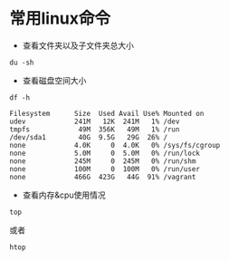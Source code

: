 
# 常用linux命令


* 查看文件夹以及子文件夹总大小
```console
du -sh 
```


* 查看磁盘空间大小
```console
df -h
```

```
Filesystem      Size  Used Avail Use% Mounted on
udev            241M   12K  241M   1% /dev
tmpfs            49M  356K   49M   1% /run
/dev/sda1        40G  9.5G   29G  26% /
none            4.0K     0  4.0K   0% /sys/fs/cgroup
none            5.0M     0  5.0M   0% /run/lock
none            245M     0  245M   0% /run/shm
none            100M     0  100M   0% /run/user
none            466G  423G   44G  91% /vagrant
```

* 查看内存&cpu使用情况
```console
top
```
或者
```console
htop
```

